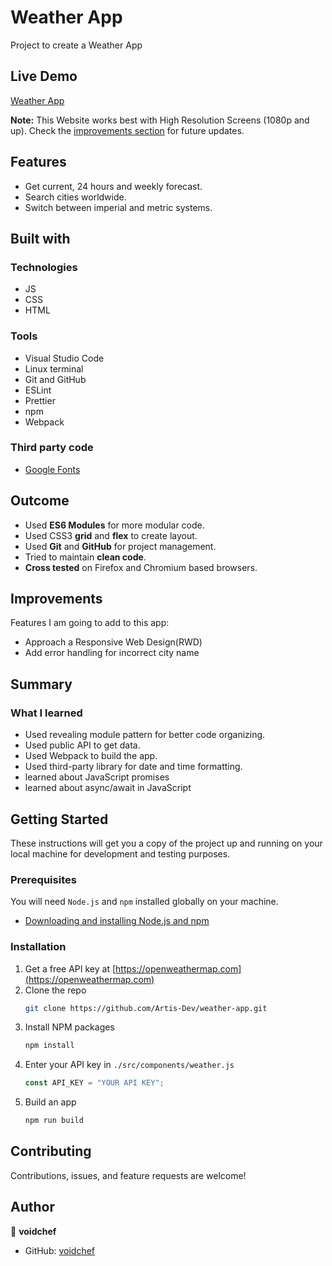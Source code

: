 # Weather App

Project to create a Weather App

## Live Demo

[Weather App](https://voidchef.github.io/weather-app/)

**Note:** This Website works best with High Resolution Screens (1080p and up). Check the [improvements section](#improvements) for future updates.

## Features

- Get current, 24 hours and weekly forecast.
- Search cities worldwide.
- Switch between imperial and metric systems.

## Built with

### Technologies

- JS
- CSS
- HTML

### Tools

- Visual Studio Code
- Linux terminal
- Git and GitHub
- ESLint
- Prettier
- npm
- Webpack

### Third party code

- [Google Fonts](https://fonts.google.com/)

## Outcome

- Used **ES6 Modules** for more modular code.
- Used CSS3 **grid** and **flex** to create layout.
- Used **Git** and **GitHub** for project management.
- Tried to maintain **clean code**.
- **Cross tested** on Firefox and Chromium based browsers.

## Improvements

Features I am going to add to this app:

- Approach a Responsive Web Design(RWD)
- Add error handling for incorrect city name

## Summary

### What I learned

- Used revealing module pattern for better code organizing.
- Used public API to get data.
- Used Webpack to build the app.
- Used third-party library for date and time formatting.
- learned about JavaScript promises
- learned about async/await in JavaScript

## Getting Started

These instructions will get you a copy of the project up and running on your local machine for development and testing purposes.

### Prerequisites

You will need `Node.js` and `npm` installed globally on your machine.

- [Downloading and installing Node.js and npm](https://docs.npmjs.com/downloading-and-installing-node-js-and-npm)

### Installation

1. Get a free API key at [https://openweathermap.com](https://openweathermap.com)
2. Clone the repo
   ```sh
   git clone https://github.com/Artis-Dev/weather-app.git
   ```
3. Install NPM packages
   ```sh
   npm install
   ```
4. Enter your API key in `./src/components/weather.js`
   ```js
   const API_KEY = "YOUR API KEY";
   ```
5. Build an app
   ```sh
   npm run build
   ```

## Contributing

Contributions, issues, and feature requests are welcome!

## Author

👤 **voidchef**

- GitHub: [voidchef](https://github.com/voidchef)
